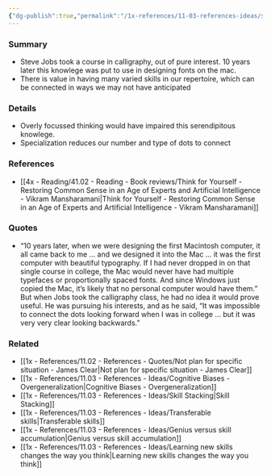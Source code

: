 ```yaml
---
{"dg-publish":true,"permalink":"/1x-references/11-03-references-ideas/steve-jobs-course-in-typography-informed-later-design-for-the-mac/","title":"Steve Jobs course in typography informed later design for the mac","dgShowBacklinks":false}
---
```



### Summary
- Steve Jobs took a course in calligraphy, out of pure interest. 10 years later this knowlege was put to use in designing fonts on the mac.
- There is value in having many varied skills in our repertoire, which can be connected in ways we may not have anticipated

### Details
- Overly focussed thinking would have impaired this serendipitous knowlege.
- Specialization reduces our number and type of dots to connect

### References
- [[4x - Reading/41.02 - Reading - Book reviews/Think for Yourself - Restoring Common Sense in an Age of Experts and Artificial Intelligence - Vikram Mansharamani\|Think for Yourself - Restoring Common Sense in an Age of Experts and Artificial Intelligence - Vikram Mansharamani]]

### Quotes
- “10 years later, when we were designing the first Macintosh computer, it all came back to me … and we designed it into the Mac … it was the first computer with beautiful typography. If I had never dropped in on that single course in college, the Mac would never have had multiple typefaces or proportionally spaced fonts. And since Windows just copied the Mac, it’s likely that no personal computer would have them.” But when Jobs took the calligraphy class, he had no idea it would prove useful. He was pursuing his interests, and as he said, “It was impossible to connect the dots looking forward when I was in college … but it was very very clear looking backwards.”

### Related
- [[1x - References/11.02 - References - Quotes/Not plan for specific situation - James Clear\|Not plan for specific situation - James Clear]]
- [[1x - References/11.03 - References - Ideas/Cognitive Biases - Overgeneralization\|Cognitive Biases - Overgeneralization]]
- [[1x - References/11.03 - References - Ideas/Skill Stacking\|Skill Stacking]]
- [[1x - References/11.03 - References - Ideas/Transferable skills\|Transferable skills]]
- [[1x - References/11.03 - References - Ideas/Genius versus skill accumulation\|Genius versus skill accumulation]]
- [[1x - References/11.03 - References - Ideas/Learning new skills changes the way you think\|Learning new skills changes the way you think]]